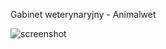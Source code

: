 Gabinet weterynaryjny - Animalwet

![screenshot](https://user-images.githubusercontent.com/9212855/76095510-ac781100-5fc4-11ea-841f-eb13a73d00a1.jpg)
